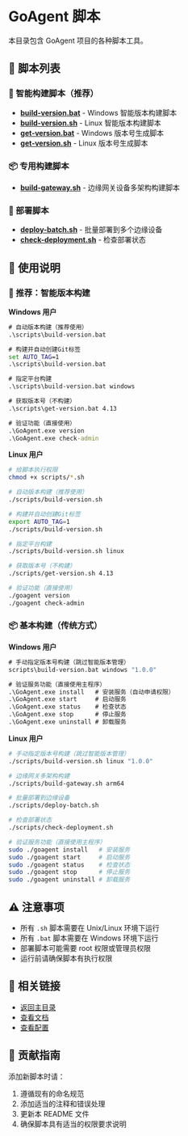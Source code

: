 # GoAgent 脚本

本目录包含 GoAgent 项目的各种脚本工具。

## 🔧 脚本列表

### 🚀 智能构建脚本（推荐）
- **[build-version.bat](build-version.bat)** - Windows 智能版本构建脚本
- **[build-version.sh](build-version.sh)** - Linux 智能版本构建脚本
- **[get-version.bat](get-version.bat)** - Windows 版本号生成脚本
- **[get-version.sh](get-version.sh)** - Linux 版本号生成脚本

### 📦 专用构建脚本
- **[build-gateway.sh](build-gateway.sh)** - 边缘网关设备多架构构建脚本

### 🚀 部署脚本
- **[deploy-batch.sh](deploy-batch.sh)** - 批量部署到多个边缘设备
- **[check-deployment.sh](check-deployment.sh)** - 检查部署状态

## 🚀 使用说明

### 🎯 推荐：智能版本构建

**Windows 用户**

```cmd
# 自动版本构建（推荐使用）
.\scripts\build-version.bat

# 构建并自动创建Git标签  
set AUTO_TAG=1
.\scripts\build-version.bat

# 指定平台构建
.\scripts\build-version.bat windows

# 获取版本号（不构建）
.\scripts\get-version.bat 4.13

# 验证功能（直接使用）
.\GoAgent.exe version
.\GoAgent.exe check-admin
```

**Linux 用户**

```bash
# 给脚本执行权限
chmod +x scripts/*.sh

# 自动版本构建（推荐使用）
./scripts/build-version.sh

# 构建并自动创建Git标签
export AUTO_TAG=1
./scripts/build-version.sh

# 指定平台构建
./scripts/build-version.sh linux

# 获取版本号（不构建）
./scripts/get-version.sh 4.13

# 验证功能（直接使用）
./goagent version
./goagent check-admin
```

### 📦 基本构建（传统方式）

**Windows 用户**

```cmd
# 手动指定版本号构建（跳过智能版本管理）
scripts\build-version.bat windows "1.0.0"

# 验证服务功能（直接使用主程序）
.\GoAgent.exe install   # 安装服务（自动申请权限）
.\GoAgent.exe start     # 启动服务
.\GoAgent.exe status    # 检查状态
.\GoAgent.exe stop      # 停止服务
.\GoAgent.exe uninstall # 卸载服务
```

**Linux 用户**

```bash
# 手动指定版本号构建（跳过智能版本管理）
./scripts/build-version.sh linux "1.0.0"

# 边缘网关多架构构建
./scripts/build-gateway.sh arm64

# 批量部署到边缘设备
./scripts/deploy-batch.sh

# 检查部署状态
./scripts/check-deployment.sh

# 验证服务功能（直接使用主程序）
sudo ./goagent install   # 安装服务
sudo ./goagent start     # 启动服务
sudo ./goagent status    # 检查状态
sudo ./goagent stop      # 停止服务
sudo ./goagent uninstall # 卸载服务
```

## ⚠️ 注意事项

- 所有 `.sh` 脚本需要在 Unix/Linux 环境下运行
- 所有 `.bat` 脚本需要在 Windows 环境下运行
- 部署脚本可能需要 root 权限或管理员权限
- 运行前请确保脚本有执行权限

## 🔗 相关链接

- [返回主目录](../README.md)
- [查看文档](../docs/)
- [查看配置](../configs/)

## 🤝 贡献指南

添加新脚本时请：

1. 遵循现有的命名规范
2. 添加适当的注释和错误处理
3. 更新本 README 文件
4. 确保脚本具有适当的权限要求说明
